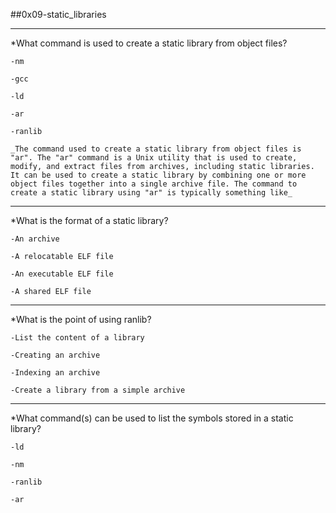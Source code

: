 ##0x09-static_libraries

---
*What command is used to create a static library from object files?

    -nm

    -gcc

    -ld

    -ar

    -ranlib

    _The command used to create a static library from object files is "ar". The "ar" command is a Unix utility that is used to create, modify, and extract files from archives, including static libraries. It can be used to create a static library by combining one or more object files together into a single archive file. The command to create a static library using "ar" is typically something like_

---
*What is the format of a static library?

    -An archive

    -A relocatable ELF file

    -An executable ELF file

    -A shared ELF file

---

*What is the point of using ranlib?

    -List the content of a library

    -Creating an archive

    -Indexing an archive

    -Create a library from a simple archive

---

 *What command(s) can be used to list the symbols stored in a static library?

    -ld

    -nm

    -ranlib

    -ar
